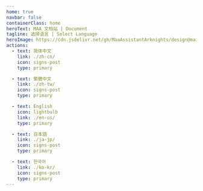 ```yaml
---
home: true
navbar: false
containerClass: home
heroText: MAA 文档站 | Document
tagline: 选择语言 | Select Language
heroImage: https://cdn.jsdelivr.net/gh/MaaAssistantArknights/design@main/logo/maa-logo_512x512.png
actions:
  - text: 简体中文
    link: ./zh-cn/
    icon: signs-post
    type: primary

  - text: 繁體中文
    link: ./zh-tw/
    icon: signs-post
    type: primary

  - text: English
    icon: lightbulb
    link: ./en-us/
    type: primary

  - text: 日本語
    link: ./ja-jp/
    icon: signs-post
    type: primary

  - text: 한국어
    link: ./ko-kr/
    icon: signs-post
    type: primary
---
```

